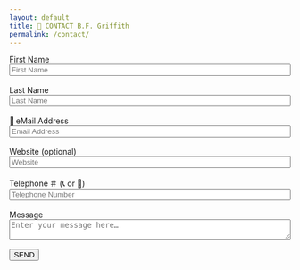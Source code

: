 ```yaml
---
layout: default
title: 📧 CONTACT B.F. Griffith
permalink: /contact/
---
```


<div id="response" style="display:flex; align-items:center;"></div>
<!--CONTACT-->
<form name="contact-form" id="contact" style="display:flex;flex-direction:column;align-content:start;">
  <label for="first_name">First Name</label>
  <input id="first_name" type="text" placeholder="First Name" pattern="[A-Za-z\- ]+" title="Please enter a valid first name." required="required" />
  <br>
  <label for="last_name">Last Name</label>
  <input id="last_name" type="text" placeholder="Last Name" pattern="[A-Za-z\- ]+" title="Please enter a valid “surname” or family name." required="required" />
  <br>
  <label for="email">📧&#8239;eMail&nbsp;Address</label>
  <input id="email" type="email" placeholder="Email Address" required="required" />
  <br>
  <label for="website">Website&nbsp;(optional)</label>
  <input id="website" type="url" placeholder="Website" title="Please enter a valid URL (must begin with “http://” or “https://”)." />
  <br>
  <label for="phone">Telephone&#8239;＃ (📞&nbsp;or&nbsp;📱)</label>
  <input id="phone" type="tel" placeholder="Telephone Number" />
  <br>
  <label for="message">Message</label>
  <textarea id="message" placeholder="Enter your message here…" form="contact" required="required"></textarea>
  <br>
  <button type="submit" style="max-width:4em;">SEND</button>
</form>
<script src="./post-eMail.js" type="text/JavaScript"></script>
